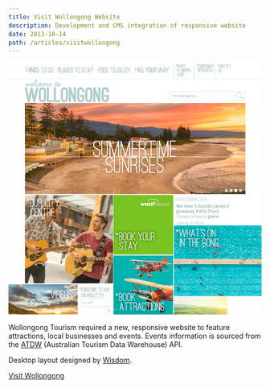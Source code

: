 ```yaml
---
title: Visit Wollongong Website
description: Development and CMS integration of responsive website
date: 2013-10-14
path: /articles/visitwollongong
---
```


![Visit Wollongong](wollongong.png)

Wollongong Tourism required a new, responsive website to feature attractions, local businesses and events.
Events information is sourced from the [ATDW](http://www.atdw.com.au) (Australian Tourism Data Warehouse) API.

Desktop layout designed by [Wisdom](http://wisdom.com.au).

[Visit Wollongong](http://visitwollongong.com.au)
